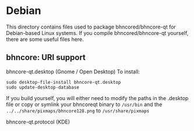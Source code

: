 
Debian
====================
This directory contains files used to package bhncored/bhncore-qt
for Debian-based Linux systems. If you compile bhncored/bhncore-qt yourself, there are some useful files here.

## bhncore: URI support ##


bhncore-qt.desktop  (Gnome / Open Desktop)
To install:

	sudo desktop-file-install bhncore-qt.desktop
	sudo update-desktop-database

If you build yourself, you will either need to modify the paths in
the .desktop file or copy or symlink your bhncoreqt binary to `/usr/bin`
and the `../../share/pixmaps/bhncore128.png` to `/usr/share/pixmaps`

bhncore-qt.protocol (KDE)

